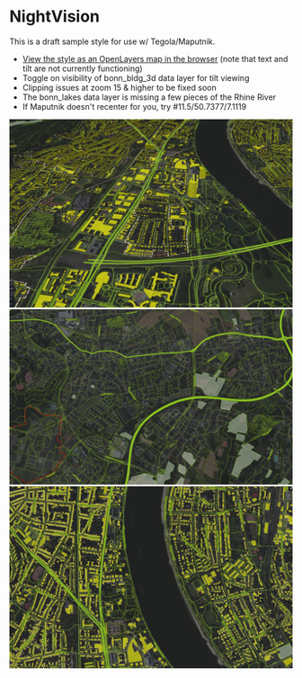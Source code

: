 # NightVision
This is a draft sample style for use w/ Tegola/Maputnik.

- [View the style as an OpenLayers map in the browser](http://htmlpreview.github.io/?https://github.com/PetersonGIS/NightVision/blob/master/live-map.html) (note that text and tilt are not currently functioning)
- Toggle on visibility of bonn_bldg_3d data layer for tilt viewing
- Clipping issues at zoom 15 & higher to be fixed soon
- The bonn_lakes data layer is missing a few pieces of the Rhine River
- If Maputnik doesn't recenter for you, try #11.5/50.7377/7.1119

<img width="600" src="nightvision1.JPG" />

<img width="600" src="nightvision3.JPG" />

<img width="600" src="nightvision2.JPG" />
